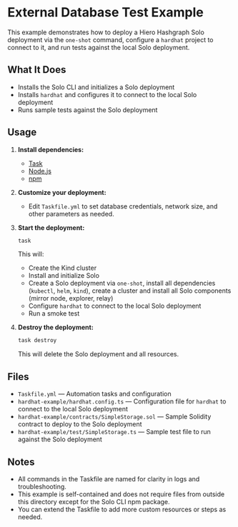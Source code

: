 # External Database Test Example

This example demonstrates how to deploy a Hiero Hashgraph Solo deployment via the `one-shot` command, configure a `hardhat` project to connect to it, and run tests against the local Solo deployment.

## What It Does

* Installs the Solo CLI and initializes a Solo deployment
* Installs `hardhat` and configures it to connect to the local Solo deployment
* Runs sample tests against the Solo deployment


## Usage

1. **Install dependencies:**
    * [Task](https://taskfile.dev/)
    * [Node.js](https://nodejs.org/)
    * [npm](https://www.npmjs.com/)
    
2. **Customize your deployment:**
    * Edit `Taskfile.yml` to set database credentials, network size, and other parameters as needed.

3. **Start the deployment:**
   ```sh
   task
   ```
   This will:
    * Create the Kind cluster
    * Install and initialize Solo
    * Create a Solo deployment via `one-shot`, install all dependencies (`kubectl`, `helm`, `kind`), create a cluster and install all Solo components (mirror node, explorer, relay)
    * Configure `hardhat` to connect to the local Solo deployment
    * Run a smoke test

4. **Destroy the deployment:**
   ```sh
   task destroy
   ```
   This will delete the Solo deployment and all resources.

## Files

* `Taskfile.yml` — Automation tasks and configuration
* `hardhat-example/hardhat.config.ts` — Configuration file for `hardhat` to connect to the local Solo deployment
* `hardhat-example/contracts/SimpleStorage.sol` — Sample Solidity contract to deploy to the Solo deployment
* `hardhat-example/test/SimpleStorage.ts` — Sample test file to run against the Solo deployment

## Notes

* All commands in the Taskfile are named for clarity in logs and troubleshooting.
* This example is self-contained and does not require files from outside this directory except for the Solo CLI npm package.
* You can extend the Taskfile to add more custom resources or steps as needed.
